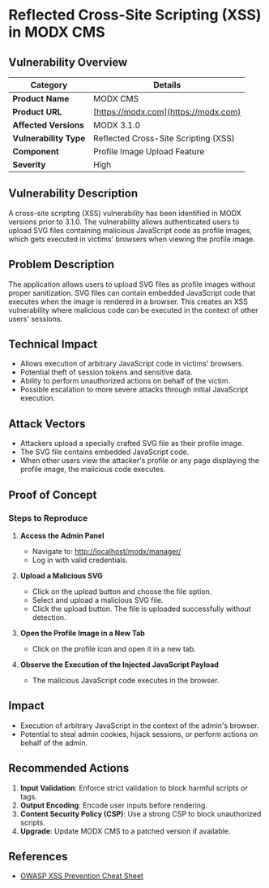 # Reflected Cross-Site Scripting (XSS) in MODX CMS

## Vulnerability Overview

| **Category**         | **Details**                              |
|-----------------------|------------------------------------------|
| **Product Name**      | MODX CMS                                 |
| **Product URL**       | [https://modx.com](https://modx.com)     |
| **Affected Versions** | MODX 3.1.0                               |
| **Vulnerability Type**| Reflected Cross-Site Scripting (XSS)     |
| **Component**         | Profile Image Upload Feature             |
| **Severity**          | High                                     |

## Vulnerability Description

A cross-site scripting (XSS) vulnerability has been identified in MODX versions prior to 3.1.0. The vulnerability allows authenticated users to upload SVG files containing malicious JavaScript code as profile images, which gets executed in victims' browsers when viewing the profile image.

## Problem Description

The application allows users to upload SVG files as profile images without proper sanitization. SVG files can contain embedded JavaScript code that executes when the image is rendered in a browser. This creates an XSS vulnerability where malicious code can be executed in the context of other users' sessions.

## Technical Impact

- Allows execution of arbitrary JavaScript code in victims' browsers.
- Potential theft of session tokens and sensitive data.
- Ability to perform unauthorized actions on behalf of the victim.
- Possible escalation to more severe attacks through initial JavaScript execution.

## Attack Vectors

- Attackers upload a specially crafted SVG file as their profile image.
- The SVG file contains embedded JavaScript code.
- When other users view the attacker's profile or any page displaying the profile image, the malicious code executes.

## Proof of Concept

### Steps to Reproduce

1. **Access the Admin Panel**
   - Navigate to: [http://localhost/modx/manager/](http://localhost/modx/manager/)
   - Log in with valid credentials.

2. **Upload a Malicious SVG**
   - Click on the upload button and choose the file option.
   - Select and upload a malicious SVG file.
   - Click the upload button. The file is uploaded successfully without detection.

3. **Open the Profile Image in a New Tab**
   - Click on the profile icon and open it in a new tab.

4. **Observe the Execution of the Injected JavaScript Payload**
   - The malicious JavaScript code executes in the browser.

## Impact

- Execution of arbitrary JavaScript in the context of the admin's browser.
- Potential to steal admin cookies, hijack sessions, or perform actions on behalf of the admin.

## Recommended Actions

1. **Input Validation**: Enforce strict validation to block harmful scripts or tags.
2. **Output Encoding**: Encode user inputs before rendering.
3. **Content Security Policy (CSP)**: Use a strong CSP to block unauthorized scripts.
4. **Upgrade**: Update MODX CMS to a patched version if available.

## References

- [OWASP XSS Prevention Cheat Sheet](https://owasp.org)
